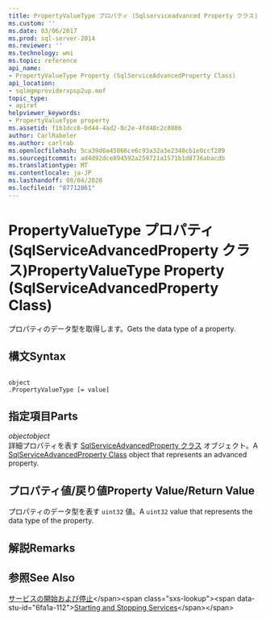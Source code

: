 ```yaml
---
title: PropertyValueType プロパティ (Sqlserviceadvanced Property クラス) |Microsoft Docs
ms.custom: ''
ms.date: 03/06/2017
ms.prod: sql-server-2014
ms.reviewer: ''
ms.technology: wmi
ms.topic: reference
api_name:
- PropertyValueType Property (SqlServiceAdvancedProperty Class)
api_location:
- sqlmgmproviderxpsp2up.mof
topic_type:
- apiref
helpviewer_keywords:
- PropertyValueType property
ms.assetid: f1b1dcc6-6d44-4ad2-8c2e-4fd48c2c8086
author: CarlRabeler
ms.author: carlrab
ms.openlocfilehash: 5ca39d6a45066ce6c93a32a3e2348cb1e0ccf289
ms.sourcegitcommit: ad4d92dce894592a259721a1571b1d8736abacdb
ms.translationtype: MT
ms.contentlocale: ja-JP
ms.lasthandoff: 08/04/2020
ms.locfileid: "87712861"
---
```

# <a name="propertyvaluetype-property-sqlserviceadvancedproperty-class"></a><span data-ttu-id="6fa1a-102">PropertyValueType プロパティ (SqlServiceAdvancedProperty クラス)</span><span class="sxs-lookup"><span data-stu-id="6fa1a-102">PropertyValueType Property (SqlServiceAdvancedProperty Class)</span></span>
  <span data-ttu-id="6fa1a-103">プロパティのデータ型を取得します。</span><span class="sxs-lookup"><span data-stu-id="6fa1a-103">Gets the data type of a property.</span></span>  
  
## <a name="syntax"></a><span data-ttu-id="6fa1a-104">構文</span><span class="sxs-lookup"><span data-stu-id="6fa1a-104">Syntax</span></span>  
  
```  
  
object  
.PropertyValueType [= value]  
```  
  
## <a name="parts"></a><span data-ttu-id="6fa1a-105">指定項目</span><span class="sxs-lookup"><span data-stu-id="6fa1a-105">Parts</span></span>  
 <span data-ttu-id="6fa1a-106">*object*</span><span class="sxs-lookup"><span data-stu-id="6fa1a-106">*object*</span></span>  
 <span data-ttu-id="6fa1a-107">詳細プロパティを表す [SqlServiceAdvancedProperty クラス](sqlserviceadvancedproperty-class.md) オブジェクト。</span><span class="sxs-lookup"><span data-stu-id="6fa1a-107">A [SqlServiceAdvancedProperty Class](sqlserviceadvancedproperty-class.md) object that represents an advanced property.</span></span>  
  
## <a name="property-valuereturn-value"></a><span data-ttu-id="6fa1a-108">プロパティ値/戻り値</span><span class="sxs-lookup"><span data-stu-id="6fa1a-108">Property Value/Return Value</span></span>  
 <span data-ttu-id="6fa1a-109">プロパティのデータ型を表す `uint32` 値。</span><span class="sxs-lookup"><span data-stu-id="6fa1a-109">A `uint32` value that represents the data type of the property.</span></span>  
  
## <a name="remarks"></a><span data-ttu-id="6fa1a-110">解説</span><span class="sxs-lookup"><span data-stu-id="6fa1a-110">Remarks</span></span>  
  
## <a name="see-also"></a><span data-ttu-id="6fa1a-111">参照</span><span class="sxs-lookup"><span data-stu-id="6fa1a-111">See Also</span></span>  
 <span data-ttu-id="6fa1a-112">[サービスの開始および停止](https://technet.microsoft.com/library/ms174886\(v=sql.105\).aspx)</span><span class="sxs-lookup"><span data-stu-id="6fa1a-112">[Starting and Stopping Services](https://technet.microsoft.com/library/ms174886\(v=sql.105\).aspx)</span></span>  
  
  
